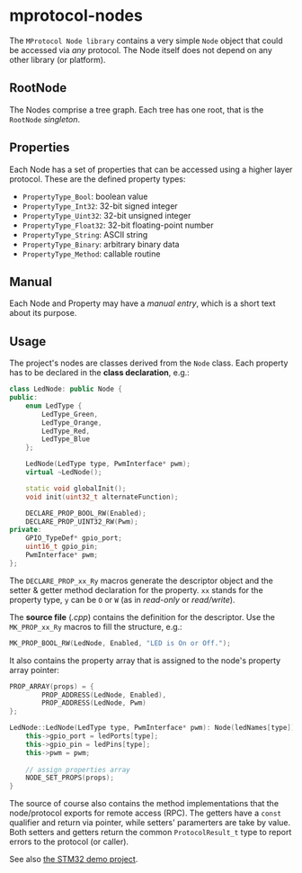 # mprotocol-nodes

The `MProtocol Node library` contains a very simple `Node` object that could be accessed via *any* protocol. The Node itself does not depend on any other library (or platform).

## RootNode

The Nodes comprise a tree graph. Each tree has one root, that is the `RootNode` *singleton*.

## Properties

Each Node has a set of properties that can be accessed using a higher layer protocol. These are the defined property types:

* `PropertyType_Bool`: boolean value
* `PropertyType_Int32`: 32-bit signed integer
* `PropertyType_Uint32`: 32-bit unsigned integer
* `PropertyType_Float32`: 32-bit floating-point number
* `PropertyType_String`: ASCII string
* `PropertyType_Binary`: arbitrary binary data
* `PropertyType_Method`: callable routine

## Manual

Each Node and Property may have a *manual entry*, which is a short text about its purpose.

## Usage

The project's nodes are classes derived from the `Node` class. Each property has to be declared in the **class declaration**, e.g.:
```cpp
class LedNode: public Node {
public:
    enum LedType {
        LedType_Green,
        LedType_Orange,
        LedType_Red,
        LedType_Blue
    };

    LedNode(LedType type, PwmInterface* pwm);
    virtual ~LedNode();

    static void globalInit();
    void init(uint32_t alternateFunction);

    DECLARE_PROP_BOOL_RW(Enabled);
    DECLARE_PROP_UINT32_RW(Pwm);
private:
    GPIO_TypeDef* gpio_port;
    uint16_t gpio_pin;
    PwmInterface* pwm;
};
```

The `DECLARE_PROP_xx_Ry` macros generate the descriptor object and the setter & getter method declaration for the property. `xx` stands for the property type, `y` can be `O` or `W` (as in *read-only* or *read/write*).

The **source file** (*.cpp*) contains the definition for the descriptor. Use the `MK_PROP_xx_Ry` macros to fill the structure, e.g.:
```cpp
MK_PROP_BOOL_RW(LedNode, Enabled, "LED is On or Off.");
```

It also contains the property array that is assigned to the node's property array pointer:
```cpp
PROP_ARRAY(props) = {
        PROP_ADDRESS(LedNode, Enabled),
        PROP_ADDRESS(LedNode, Pwm)
};

LedNode::LedNode(LedType type, PwmInterface* pwm): Node(ledNames[type]) {
    this->gpio_port = ledPorts[type];
    this->gpio_pin = ledPins[type];
    this->pwm = pwm;
    
    // assign properties array
    NODE_SET_PROPS(props);
}
```

The source of course also contains the method implementations that the node/protocol exports for remote access (RPC). The getters have a `const` qualifier and return via pointer, while setters' paramerters are take by value. Both setters and getters return the common `ProtocolResult_t` type to report errors to the protocol (or caller).

See also [the STM32 demo project](https://github.com/majorpeter/stm32-mprotocol-demo).
